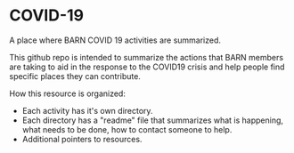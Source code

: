 # COVID-19
A place where BARN COVID 19 activities are summarized. 

This github repo is intended to summarize the actions that BARN members are taking to aid in the response to the COVID19 crisis and help people find specific places they can contribute.

How this resource is organized:
* Each activity has it's own directory.
* Each directory has a "readme" file that summarizes what is happening, what needs to be done, how to contact someone to help.
* Additional pointers to resources.
